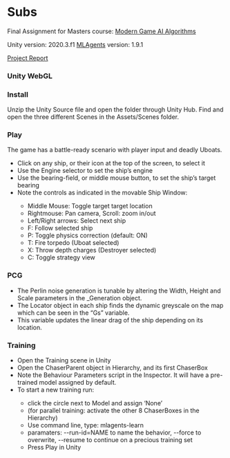 # Subs

Final Assignment for Masters course: [Modern Game AI Algorithms](https://studiegids.universiteitleiden.nl/courses/98799/modern-game-ai-algorithms)

Unity version: 2020.3.f1
[MLAgents](https://github.com/Unity-Technologies/ml-agents) version: 1.9.1

[Project Report](https://drive.google.com/file/d/1ayQ4Lkly29q4ofP5zjz57u9UhYBNetSD/view?usp=sharing)

### Unity WebGL



### Install
Unzip the Unity Source file and open the folder through Unity Hub.
Find and open the three different Scenes in the Assets/Scenes folder.


### Play
The game has a battle-ready scenario with player input and deadly Uboats.
<ul>
 <li>Click on any ship, or their icon at the top of the screen, to select it</li>
 <li>Use the Engine selector to set the ship’s engine</li>
 <li>Use the bearing-field, or middle mouse button, to set the ship’s target bearing</li>
 <li>Note the controls as indicated in the movable Ship Window:</li>
  <ul>
 <li>Middle Mouse: Toggle target target location</li>
<li> Rightmouse: Pan camera, Scroll: zoom in/out</li>
<li> Left/Right arrows: Select next ship</li>
<li> F: Follow selected ship</li>
<li> P: Toggle physics correction (default: ON)</li>
<li> T: Fire torpedo (Uboat selected)</li>
<li> X: Throw depth charges (Destroyer selected)</li>
<li> C: Toggle strategy view</li>
  </ul>
 </ul>
 
### PCG
<ul>
<li>The Perlin noise generation is tunable by altering the Width, Height and Scale
parameters in the _Generation object.</li>
<li>The Locator object in each ship finds the dynamic greyscale on the map which can
be seen in the “Gs” variable.</li>
 <li>This variable updates the linear drag of the ship depending on its location.</li>
 </ul>
 
### Training
<ul>
<li>Open the Training scene in Unity</li>
<li>Open the ChaserParent object in Hierarchy, and its first ChaserBox</li>
 <li>Note the Behaviour Parameters script in the Inspector. It will have a pre-trained model assigned by default. </li>
 <li>To start a new training run:</li>
 <ul>
 <li> click the circle next to Model and assign ‘None’</li>
 <li>(for parallel training: activate the other 8 ChaserBoxes in the Hierarchy)</li>
 <li>Use command line, type: mlagents-learn</li>
  <li>paramaters: --run-id=NAME to name the behavior, --force to overwrite, --resume to
continue on a precious training set</li>
  <li>Press Play in Unity</li>
 </ul>
